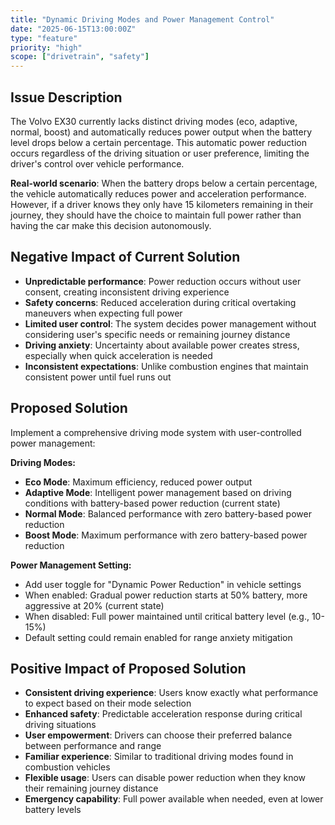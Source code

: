 ```yaml
---
title: "Dynamic Driving Modes and Power Management Control"
date: "2025-06-15T13:00:00Z"
type: "feature"
priority: "high"
scope: ["drivetrain", "safety"]
---
```


## Issue Description

The Volvo EX30 currently lacks distinct driving modes (eco, adaptive, normal, boost) and automatically reduces power output when the battery level drops below a certain percentage. This automatic power reduction occurs regardless of the driving situation or user preference, limiting the driver's control over vehicle performance.

**Real-world scenario**: When the battery drops below a certain percentage, the vehicle automatically reduces power and acceleration performance. However, if a driver knows they only have 15 kilometers remaining in their journey, they should have the choice to maintain full power rather than having the car make this decision autonomously.

## Negative Impact of Current Solution

- **Unpredictable performance**: Power reduction occurs without user consent, creating inconsistent driving experience
- **Safety concerns**: Reduced acceleration during critical overtaking maneuvers when expecting full power
- **Limited user control**: The system decides power management without considering user's specific needs or remaining journey distance
- **Driving anxiety**: Uncertainty about available power creates stress, especially when quick acceleration is needed
- **Inconsistent expectations**: Unlike combustion engines that maintain consistent power until fuel runs out

## Proposed Solution

Implement a comprehensive driving mode system with user-controlled power management:

**Driving Modes:**

- **Eco Mode**: Maximum efficiency, reduced power output
- **Adaptive Mode**: Intelligent power management based on driving conditions with battery-based power reduction (current state)
- **Normal Mode**: Balanced performance with zero battery-based power reduction
- **Boost Mode**: Maximum performance with zero battery-based power reduction

**Power Management Setting:**

- Add user toggle for "Dynamic Power Reduction" in vehicle settings
- When enabled: Gradual power reduction starts at 50% battery, more aggressive at 20% (current state)
- When disabled: Full power maintained until critical battery level (e.g., 10-15%)
- Default setting could remain enabled for range anxiety mitigation

## Positive Impact of Proposed Solution

- **Consistent driving experience**: Users know exactly what performance to expect based on their mode selection
- **Enhanced safety**: Predictable acceleration response during critical driving situations
- **User empowerment**: Drivers can choose their preferred balance between performance and range
- **Familiar experience**: Similar to traditional driving modes found in combustion vehicles
- **Flexible usage**: Users can disable power reduction when they know their remaining journey distance
- **Emergency capability**: Full power available when needed, even at lower battery levels

